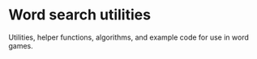 # Word search utilities

Utilities, helper functions, algorithms, and example code for use in word games.

